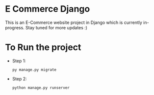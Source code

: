 # E Commerce Django
This is an E-Commerce website project in Django which is currently in-progress. Stay tuned for more updates :)

# To Run the project
* Step 1:
  ```
  py manage.py migrate
  ```
* Step 2:
  ```
  python manage.py runserver
  ```

